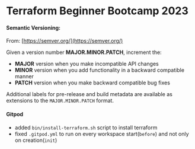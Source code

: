 # Terraform Beginner Bootcamp 2023


#### Semantic Versioning:

From: [https://semver.org/](https://semver.org/)

Given a version number **MAJOR.MINOR.PATCH**, increment the:

- **MAJOR** version when you make incompatible API changes
- **MINOR** version when you add functionality in a backward compatible manner
- **PATCH** version when you make backward compatible bug fixes

Additional labels for pre-release and build metadata 
are available as extensions to the `MAJOR.MINOR.PATCH` format.


#### Gitpod
- added `bin/install-terraform.sh` script to install terraform
- fixed `.gitpod.yml` to run on every workspace start(`before`) and not only on creation(`init`)
